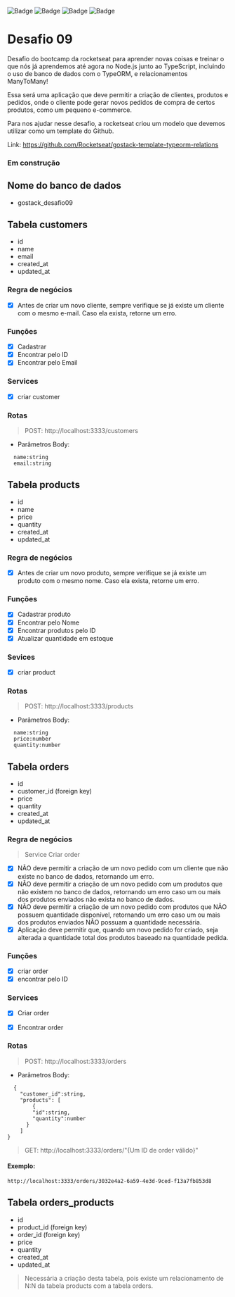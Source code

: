 ![Badge](https://img.shields.io/github/issues/Matheus-SS/desafio-09)
![Badge](https://img.shields.io/github/forks/Matheus-SS/desafio-09)
![Badge](https://img.shields.io/github/stars/Matheus-SS/desafio-09)
![Badge](https://img.shields.io/github/license/Matheus-SS/desafio-09)

# Desafio 09
Desafio do bootcamp da rocketseat para aprender novas coisas e treinar o que nós já aprendemos até agora no Node.js junto ao TypeScript, incluindo o uso de banco de dados com o TypeORM, e relacionamentos ManyToMany!

Essa será uma aplicação que deve permitir a criação de clientes, produtos e pedidos, onde o cliente pode gerar novos pedidos de compra de certos produtos, como um pequeno e-commerce.

Para nos ajudar nesse desafio, a rocketseat criou um modelo que devemos utilizar como um template do Github.

Link: https://github.com/Rocketseat/gostack-template-typeorm-relations


### Em construção

## Nome do banco de dados
- gostack_desafio09

## Tabela customers

- id
- name
- email
- created_at
- updated_at

### Regra de negócios
- [x] Antes de criar um novo cliente, sempre verifique se já existe um cliente com o mesmo e-mail. Caso ela exista, retorne um erro.

### Funções
- [x] Cadastrar
- [x] Encontrar pelo ID
- [x] Encontrar pelo Email

### Services
- [x] criar customer

### Rotas
> POST: http://localhost:3333/customers

- Parâmetros Body:
```
  name:string
  email:string
```


## Tabela products

- id
- name
- price
- quantity
- created_at
- updated_at


### Regra de negócios
- [x] Antes de criar um novo produto, sempre verifique se já existe um produto com o mesmo nome. Caso ela exista, retorne um erro.

### Funções
- [x] Cadastrar produto
- [x] Encontrar pelo Nome
- [x] Encontrar produtos pelo ID
- [x] Atualizar quantidade em estoque

### Sevices
- [x] criar product

### Rotas
> POST: http://localhost:3333/products

- Parâmetros Body:
```
  name:string
  price:number
  quantity:number
```

## Tabela orders

- id
- customer_id (foreign key)
- price
- quantity
- created_at
- updated_at


### Regra de negócios
 > Service Criar order
- [x] NÃO deve permitir a criação de um novo pedido com um cliente que não existe no banco de dados, retornando um erro.
- [x] NÃO deve permitir a criação de um novo pedido com um produtos que não existem no banco de dados, retornando um erro caso um ou mais dos produtos enviados não exista no banco de dados.
- [x] NÃO deve permitir a criação de um novo pedido com produtos que NÃO possuem quantidade disponível, retornando um erro caso um ou mais dos produtos enviados NÃO possuam a quantidade necessária.
- [x] Aplicação deve permitir que, quando um novo pedido for criado, seja alterada a quantidade total dos produtos baseado na quantidade pedida.

### Funções
- [x] criar order
- [x] encontrar pelo ID

### Services
- [x] Criar order
- [x] Encontrar order


### Rotas
> POST: http://localhost:3333/orders

- Parâmetros Body:
```
  {
	"customer_id":string,
	"products": [
		{
		"id":string,
		"quantity":number
	  }
	]
}
```
> GET: http://localhost:3333/orders/"{Um ID de order válido}"

#### Exemplo:
```
http://localhost:3333/orders/3032e4a2-6a59-4e3d-9ced-f13a7fb853d8
```


## Tabela orders_products

- id
- product_id (foreign key)
- order_id (foreign key)
- price
- quantity
- created_at
- updated_at

> Necessária a criação desta tabela, pois existe um relacionamento de N:N da tabela products com a tabela orders.

